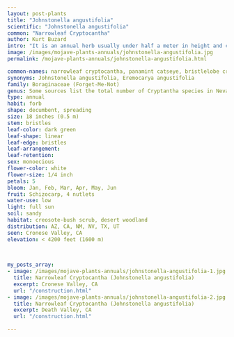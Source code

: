 ```yaml
---
layout: post-plants
title: "Johnstonella angustifolia"
scientific: "Johnstonella angustifolia"
common: "Narrowleaf Cryptocantha"
author: Kurt Buzard
intro: "It is an annual herb usually under half a meter in height and covered in long hairs and bristles. It has a number of small linear leaves mostly toward the base of the plant. The erect stems are covered by inflorescences in a cane-shaped curl similar to the flowers of fiddlenecks. Each flower is white with yellow throat parts and a few millimeters wide."
image: /images/mojave-plants-annuals/johnstonella-angustifolia.jpg
permalink: /mojave-plants-annuals/johnstonella-angustifolia.html

common-names: narrowleaf cryptocantha, panamint catseye, bristlelobe cryptantha
synonyms: Johnstonella angustifolia, Eremocarya angustifolia
family: Boraginaceae (Forget-Me-Not)
genus: Some sources list the total number of Cryptantha species in Nevada as 44 or 45, and mention that the genus Johnstonella is considered a segregate of Cryptantha. There are 8-16 species of Johnstonella in the US
type: annual
habit: forb
shape: decumbent, spreading
size: 18 inches (0.5 m)
stem: bristles
leaf-color: dark green
leaf-shape: linear
leaf-edge: bristles
leaf-arrangement: 
leaf-retention: 
sex: monoecious
flower-color: white
flower-size: 1/4 inch
petals: 5
bloom: Jan, Feb, Mar, Apr, May, Jun
fruit: Schizocarp, 4 nutlets
water-use: low
light: full sun
soil: sandy
habitat: creosote-bush scrub, desert woodland
distribution: AZ, CA, NM, NV, TX, UT
seen: Cronese Valley, CA
elevation: < 4200 feet (1600 m)
 
   

my_posts_array:
- image: /images/mojave-plants-annuals/johnstonella-angustifolia-1.jpg
  title: Narrowleaf Cryptocantha (Johnstonella angustifolia)
  excerpt: Cronese Valley, CA
  url: "/construction.html"
- image: /images/mojave-plants-annuals/johnstonella-angustifolia-2.jpg
  title: Narrowleaf Cryptocantha (Johnstonella angustifolia)
  excerpt: Death Valley, CA
  url: "/construction.html"
 
---
```

  
  
 <p></p>
  